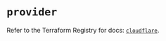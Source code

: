 # `provider`

Refer to the Terraform Registry for docs: [`cloudflare`](https://registry.terraform.io/providers/cloudflare/cloudflare/4.12.0/docs).
